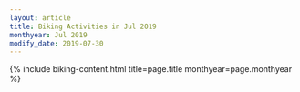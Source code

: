 ```yaml
---
layout: article
title: Biking Activities in Jul 2019
monthyear: Jul 2019
modify_date: 2019-07-30     
---
```


{% include biking-content.html title=page.title monthyear=page.monthyear %}
